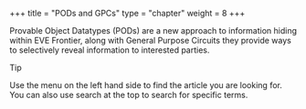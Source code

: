 +++
title = "PODs and GPCs"
type = "chapter"
weight = 8
+++

Provable Object Datatypes (PODs) are a new approach to information hiding within EVE Frontier, along with General Purpose Circuits they provide ways to selectively reveal information to interested parties.

> [!TIP]
> Use the menu on the left hand side to find the article you are looking for. You can also use search at the top to search for specific terms.

